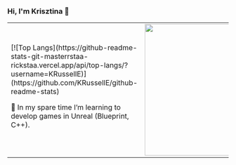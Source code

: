 ### Hi, I'm Krisztina 👋


<table>
  <td >
[![Top Langs](https://github-readme-stats-git-masterrstaa-rickstaa.vercel.app/api/top-langs/?username=KRussellE)](https://github.com/KRussellE/github-readme-stats)

</details>

 🌱 In my spare time I’m learning to develop games in Unreal (Blueprint, C++).
</td>
<td style="border: none">
  <div id="header" align="right">
    <img src="https://user-images.githubusercontent.com/82880530/216677082-83024438-194c-4567-bd71-86839d59232f.png" {width=30px height=300px}/>

</table>


